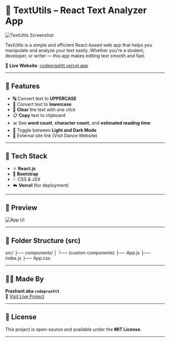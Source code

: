 # 📝 TextUtils – React Text Analyzer App

![TextUtils Screenshot](./Screenshot%202025-04-15%20141620.png)

TextUtils is a simple and efficient React-based web app that helps you manipulate and analyze your text easily. Whether you're a student, developer, or writer — this app makes editing text smooth and fast.

🔗 **Live Website**: [codeprashtt.vercel.app](https://codeprashtt.vercel.app)

---

## 🚀 Features

- 🔠 Convert text to **UPPERCASE**
- 🔡 Convert text to **lowercase**
- 🧹 **Clear** the text with one click
- 📋 **Copy** text to clipboard
- 📊 See **word count**, **character count**, and **estimated reading time**
- 🌙 Toggle between **Light and Dark Mode**
- 🔗 External site link (Visit Dance Website)

---

## 🔧 Tech Stack

- ⚛️ **React.js**
- 🎨 **Bootstrap**
- ✨ CSS & JSX
- ☁️ **Vercel** (for deployment)

---

## 📸 Preview

![App UI](./Screenshot%202025-04-15%20141620.png)

---

## 📂 Folder Structure (src)

src/ ├── components/ │ └── (custom components) ├── App.js ├── index.js ├── App.css


---

## 👨‍💻 Made By

**Prashant aka `codeprashtt`**  
🚀 [Visit Live Project](https://codeprashtt.vercel.app)

---

## 📝 License

This project is open-source and available under the **MIT License**.

---

